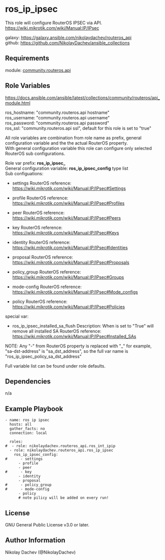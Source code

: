 ros_ip_ipsec
=========

This role will configure RouterOS IPSEC via API.  
https://wiki.mikrotik.com/wiki/Manual:IP/IPsec  

galaxy: https://galaxy.ansible.com/nikolaydachev/routeros_api  
github: https://github.com/NikolayDachev/ansible_collections  

Requirements
------------

module: [community.routeros.api](https://galaxy.ansible.com/community/routeros)  

Role Variables
--------------

https://docs.ansible.com/ansible/latest/collections/community/routeros/api_module.html  

ros_hostname: "community.routeros.api hostname"  
ros_username: "community.routeros.api username"  
ros_password: "community.routeros.api password"  
ros_ssl: "community.routeros.api ssl", default for this role is set to "true"  

All role variables are combination from role name as prefix, general configuration variable and the the actual RouterOS property.  
With general configuration variable this role can configure only selected RouterOS sub configurations.  

Role var prefix: **ros_ip_ipsec_**  
General configuration variable: **ros_ip_ipsec_config** type list  
Sub configuations:  
- settings
  RouterOS reference: https://wiki.mikrotik.com/wiki/Manual:IP/IPsec#Settings

- profile
  RouterOS reference: https://wiki.mikrotik.com/wiki/Manual:IP/IPsec#Profiles

- peer
  RouterOS reference: https://wiki.mikrotik.com/wiki/Manual:IP/IPsec#Peers

- key
  RouterOS reference: https://wiki.mikrotik.com/wiki/Manual:IP/IPsec#Keys

- identity
  RouterOS reference: https://wiki.mikrotik.com/wiki/Manual:IP/IPsec#Identities

- proposal
  RouterOS reference: https://wiki.mikrotik.com/wiki/Manual:IP/IPsec#Proposals

- policy_group
  RouterOS reference: https://wiki.mikrotik.com/wiki/Manual:IP/IPsec#Groups

- mode-config
  RouterOS reference: https://wiki.mikrotik.com/wiki/Manual:IP/IPsec#Mode_configs

- policy
  RouterOS reference: https://wiki.mikrotik.com/wiki/Manual:IP/IPsec#Policies

special var:
- ros_ip_ipsec_installed_sa_flush
  Description: When is set to "True" will remove all installed SA
  RouterOS reference: https://wiki.mikrotik.com/wiki/Manual:IP/IPsec#Installed_SAs

NOTE: Any "-" from RouterOS property is replaced with "_" for example, "sa-dst-address" is "sa_dst_address", so the full var name is "ros_ip_ipsec_policy_sa_dst_address"  

Full variable list can be found under role defaults.  

Dependencies
------------

n/a

Example Playbook
----------------
```
- name: ros ip ipsec 
  hosts: all
  gather_facts: no
  connection: local

  roles:
#  - role: nikolaydachev.routeros_api.ros_int_ipip
  - role: nikolaydachev.routeros_api.ros_ip_ipsec
    ros_ip_ipsec_config:
#      - settings
      - profile
      - peer
#      - key
      - identity
      - proposal
#      - policy_group
#      - mode-config
      - policy
      # note pilicy will be added on every run!
```
License
-------

GNU General Public License v3.0 or later.

Author Information
------------------

Nikolay Dachev (@NikolayDachev)